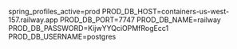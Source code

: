 spring_profiles_active=prod
PROD_DB_HOST=containers-us-west-157.railway.app
PROD_DB_PORT=7747
PROD_DB_NAME=railway
PROD_DB_PASSWORD=KijwYYQciOPMfRogEcc1
PROD_DB_USERNAME=postgres